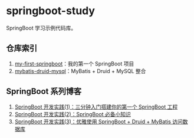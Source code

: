 # springboot-study
SpringBoot 学习示例代码库。

## 仓库索引
1. [my-first-springboot](https://github.com/InterHorse/springboot-study/tree/master/my-first-springboot)：我的第一个 SpringBoot 项目
2. [mybatis-druid-mysql](https://github.com/InterHorse/springboot-study/tree/master/mybatis-druid-mysql)：MyBatis + Druid + MySQL 整合

## SpringBoot 系列博客
1. [SpringBoot 开发实践(1)：三分钟入门搭建你的第一个 SpringBoot 工程](https://blog.csdn.net/Colton_Null/article/details/106581650)
1. [SpringBoot 开发实践(2)：SpringBoot 必备小知识](https://blog.csdn.net/Colton_Null/article/details/106592663)
1. [SpringBoot 开发实践(3)：优雅使用 SpringBoot + Druid + MyBatis 访问数据库](https://blog.csdn.net/Colton_Null/article/details/106593057)
